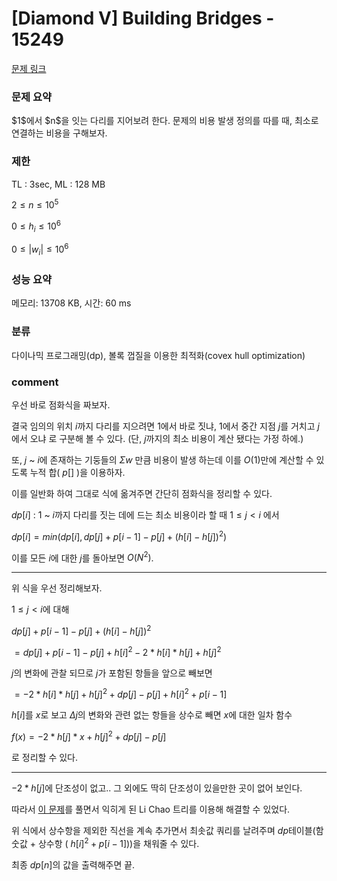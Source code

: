 
# [Diamond V] Building Bridges - 15249

[문제 링크](https://www.acmicpc.net/problem/15249)

### 문제 요약

<p> $1$에서 $n$을 잇는 다리를 지어보려 한다. 문제의 비용 발생 정의를 따를 때, 최소로 연결하는 비용을 구해보자. </p>

### 제한

TL : 3sec, ML : 128 MB

$2 ≤ n ≤ 10^5$

$0 ≤ h_i ≤ 10^6$

$0 ≤ |w_i| ≤ 10^6$

### 성능 요약

메모리: 13708 KB, 시간: 60 ms

### 분류

다이나믹 프로그래밍(dp), 볼록 껍질을 이용한 최적화(covex hull optimization)

### comment

우선 바로 점화식을 짜보자. 

결국 임의의 위치 $i$까지 다리를 지으려면 $1$에서 바로 짓냐, $1$에서 중간 지점 $j$를 거치고 $j$에서 오냐 로 구분해 볼 수 있다. (단, $j$까지의 최소 비용이 계산 됐다는 가정 하에.)

또, $j$ ~ $i$에 존재하는 기둥들의 $Σw$ 만큼 비용이 발생 하는데 이를 $O(1)$만에 계산할 수 있도록 누적 합( $p[]$ )을 이용하자.

이를 일반화 하여 그대로 식에 옮겨주면 간단히 점화식을 정리할 수 있다.

$dp[i]$ : $1$ ~ $i$까지 다리를 짓는 데에 드는 최소 비용이라 할 때 $1 ≤ j < i$ 에서

$dp[i] = min(dp[i], dp[j] + p[i - 1] - p[j] + (h[i] - h[j])^2)$

이를 모든 $i$에 대한 $j$를 돌아보면 $O(N^2)$.

-----------------------------------------------------------------------------------------------------------------------------------------------------------------------

위 식을 우선 정리해보자.

$1 ≤ j < i$에 대해

$dp[j] + p[i - 1] - p[j] + (h[i] - h[j])^2$

$= dp[j] + p[i - 1] - p[j] + h[i]^2 - 2 * h[i] * h[j] + h[j]^2$

$j$의 변화에 관찰 되므로 $j$가 포함된 항들을 앞으로 빼보면

$= -2 * h[i] * h[j] + h[j]^2 + dp[j] - p[j] + h[i]^2 + p[i - 1]$

$h[i]$를 $x$로 보고 $Δj$의 변화와 관련 없는 항들을 상수로 빼면 $x$에 대한 일차 함수

$f(x) = -2 * h[j] * x + h[j]^2 + dp[j] - p[j]$

로 정리할 수 있다.

-----------------------------------------------------------------------------------------------------------------------------------------------------------------------

$-2 * h[j]$에 단조성이 없고.. 그 외에도 딱히 단조성이 있을만한 곳이 없어 보인다.

따라서 [이 문제](https://github.com/pill27211/Baekjoon/tree/main/Diamond/17526_Star%20Trek)를 풀면서 익히게 된 Li Chao 트리를 이용해 해결할 수 있었다.

위 식에서 상수항을 제외한 직선을 계속 추가면서 최솟값 쿼리를 날려주며 $dp$테이블(함숫값 + 상수항 ( $h[i]^2 + p[i - 1]$))을 채워줄 수 있다.

최종 $dp[n]$의 값을 출력해주면 끝.
